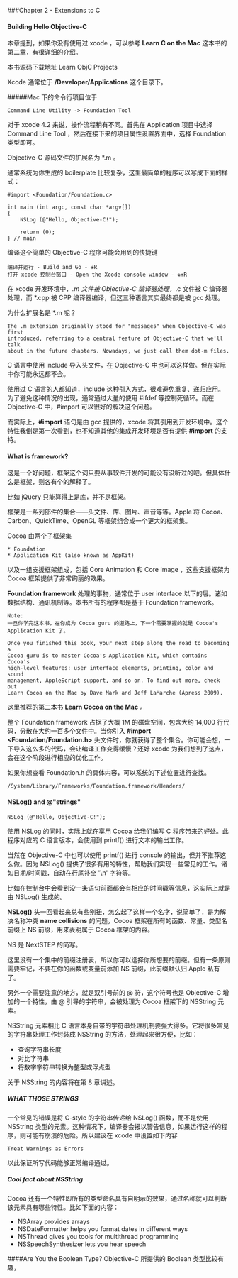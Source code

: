 ###Chapter 2 - Extensions to C

#### Building Hello Objective-C
本章提到，如果你没有使用过 xcode ，可以参考 **Learn C on the Mac** 这本书的第二章，有很详细的介绍。

本书源码下载地址 Learn ObjC Projects

Xcode 通常位于 **/Developer/Applications** 这个目录下。

#####Mac 下的命令行项目位于

    Command Line Utility -> Foundation Tool

对于 xcode 4.2 来说，操作流程稍有不同。首先在 Application 项目中选择 Command Line Tool ，然后在接下来的项目属性设置界面中，选择 Foundation 类型即可。

Objective-C 源码文件的扩展名为 *.m 。

通常系统为你生成的 boilerplate 比较复杂，这里最简单的程序可以写成下面的样式：

    #import <Foundation/Foundation.c>
    
    int main (int argc, const char *argv[])
    {
        NSLog (@"Hello, Objective-C!");

        return (0);
    } // main

编译这个简单的 Objective-C 程序可能会用到的快捷键

    编译并运行 - Build and Go - ❀R
    打开 xcode 控制台窗口 - Open the Xcode console window - ❀↑R

在 xcode 开发环境中，*.m 文件被 Objective-C 编译器处理，*.c 文件被 C 编译器处理，而 *.cpp 被 CPP 编译器编译，但这三种语言其实最终都是被 gcc 处理。

为什么扩展名是 *.m 呢？

    The .m extension originally stood for "messages" when Objective-C was first 
    introduced, referring to a central feature of Objective-C that we'll talk 
    about in the future chapters. Nowadays, we just call them dot-m files.

C 语言中使用 include 导入头文件，在 Objective-C 中也可以这样做。但在实际中你可能永远都不会。

使用过 C 语言的人都知道，include 这种引入方式，很难避免重复、递归应用。为了避免这种情况的出现，通常通过大量的使用 #ifdef 等控制死循环。而在 Objective-C 中，#import 可以很好的解决这个问题。

而实际上，**#import** 语句是由 gcc 提供的，xcode 将其引用到开发环境中。这个特性我倒是第一次看到，也不知道其他的集成开发环境是否有提供 **#import** 的支持。

#### What is framework?
这是一个好问题，框架这个词只要从事软件开发的可能没有没听过的吧。但具体什么是框架，则各有个的解释了。

比如 jQuery 只能算得上是库，并不是框架。

框架是一系列部件的集合——头文件、库、图片、声音等等。Apple 将 Cocoa、Carbon、QuickTime、OpenGL 等框架组合成一个更大的框架集。

Cocoa 由两个子框架集

    * Foundation
    * Application Kit (also known as AppKit)

以及一组支援框架组成，包括 Core Animation 和 Core Image ，这些支援框架为 Cocoa 框架提供了非常绚丽的效果。

**Foundation framework** 处理的事物，通常位于 user interface 以下的层。诸如数据结构、通讯机制等。本书所有的程序都是基于 Foundation framework。

    Note:
    一旦你学完这本书，在你成为 Cocoa guru 的道路上，下一个需要掌握的就是 Cocoa's Application Kit 了。

    Once you finished this book, your next step along the road to becoming a 
    Cocoa guru is to master Cocoa's Application Kit, which contains Cocoa's 
    high-level features: user interface elements, printing, color and sound
    management, AppleScript support, and so on. To find out more, check out 
    Learn Cocoa on the Mac by Dave Mark and Jeff LaMarche (Apress 2009).

这里推荐的第二本书 **Learn Cocoa on the Mac** 。

整个 Foundation framework 占据了大概 1M 的磁盘空间，包含大约 14,000 行代码，分散在大约一百多个文件中。当你引入 **#import <Foundation/Foundation.h>** 头文件时，你就获得了整个集合。你可能会想，一下导入这么多的代码，会让编译工作变得缓慢？还好 xcode 为我们想到了这点，会在这个阶段进行相应的优化工作。

如果你想查看 Foundation.h 的具体内容，可以系统的下述位置进行查找。

    /System/Library/Frameworks/Foundation.framework/Headers/

#### NSLog() and @"strings"

    NSLog (@"Hello, Objective-C!");

使用 NSLog 的同时，实际上就在享用 Cocoa 给我们编写 C 程序带来的好处。此程序对应的 C 语言版本，会使用到 printf() 进行文本的输出工作。

当然在 Objective-C 中也可以使用 printf() 进行 console 的输出，但并不推荐这么做。因为 NSLog() 提供了很多有用的特性，帮助我们实现一些常见的工作。诸如日期/时间戳，自动在行尾补全 '\n' 字符等。

比如在控制台中会看到没一条语句前面都会有相应的时间戳等信息，这实际上就是由 NSLog() 生成的。

**NSLog()** 头一回看起来总有些别扭，怎么起了这样一个名字，说简单了，是为解决名称冲突 **name collisions** 的问题。Cocoa 框架在所有的函数、常量、类型名前缀上 NS 前缀，用来表明属于 Cocoa 框架的内容。

NS 是 NextSTEP 的简写。

这里没有一个集中的前缀注册表，所以你可以选择你所想要的前缀。但有一条原则需要牢记，不要在你的函数或变量前添加 NS 前缀，此前缀默认归 Apple 私有了。

另外一个需要注意的地方，就是双引号前的 @ 符，这个符号也是 Objective-C 增加的一个特性，由 @ 引导的字符串，会被处理为 Cocoa 框架下的 NSString 元素。

NSString 元素相比 C 语言本身自带的字符串处理机制要强大得多。它将很多常见的字符串处理工作封装成 NSString 的方法，处理起来很方便，比如：

  * 查询字符串长度
  * 对比字符串
  * 将数字字符串转换为整型或浮点型

关于 NSString 的内容将在第 8 章讲述。

##### WHAT THOSE STRINGS
一个常见的错误是将 C-style 的字符串传递给 NSLog() 函数，而不是使用 NSString 类型的元素。这种情况下，编译器会报以警告信息，如果运行这样的程序，则可能有崩溃的危险。所以建议在 xcode 中设置如下内容

    Treat Warnings as Errors

以此保证所写代码能够正常编译通过。

##### Cool fact about NSString
Cocoa 还有一个特性即所有的类型命名具有自明示的效果，通过名称就可以判断该元素具有哪些特性。比如下面的内容：

  * NSArray provides arrays
  * NSDateFormatter helps you format dates in different ways
  * NSThread gives you tools for multithread programming
  * NSSpeechSynthesizer lets you hear speech

####Are You the Boolean Type?
Objective-C 所提供的 Boolean 类型比较有趣，


